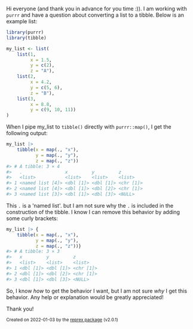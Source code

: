 
Hi everyone (and thank you in advance for you time :)). I am working with `purrr` 
and have a question about converting a list to a tibble. Below is an example list:

``` r
library(purrr)
library(tibble)

my_list <- list(
    list(1, 
         x = 1.5, 
         y = c(2), 
         z = "A"),
    list(2, 
         x = 4.2, 
         y = c(5, 6), 
         z = "B"),
    list(3, 
         x = 8.8, 
         y = c(9, 10, 11))
)
```

When I pipe my_list to `tibble()` directly with `purrr::map()`, I get the following output:

```r
my_list |> 
    tibble(x = map(., "x"),
           y = map(., "y"),
           z = map(., "z"))
#> # A tibble: 3 × 4
#>   .                x         y         z        
#>   <list>           <list>    <list>    <list>   
#> 1 <named list [4]> <dbl [1]> <dbl [1]> <chr [1]>
#> 2 <named list [4]> <dbl [1]> <dbl [2]> <chr [1]>
#> 3 <named list [3]> <dbl [1]> <dbl [3]> <NULL>
```

This `.` is a 'named list'. but I am not sure why the `.` is included in the construction of the tibble. I know I can remove this behavior by adding some curly brackets:

```r
my_list |> {
    tibble(x = map(., "x"),
           y = map(., "y"),
           z = map(., "z"))}
#> # A tibble: 3 × 3
#>   x         y         z        
#>   <list>    <list>    <list>   
#> 1 <dbl [1]> <dbl [1]> <chr [1]>
#> 2 <dbl [1]> <dbl [2]> <chr [1]>
#> 3 <dbl [1]> <dbl [3]> <NULL>
```

So, I know *how* to get the behavior I want, but I am not sure *why* I get this behavior. Any help or explanation would be greatly appreciated! 

Thank you! 

<sup>Created on 2022-01-03 by the [reprex package](https://reprex.tidyverse.org) (v2.0.1)</sup>

